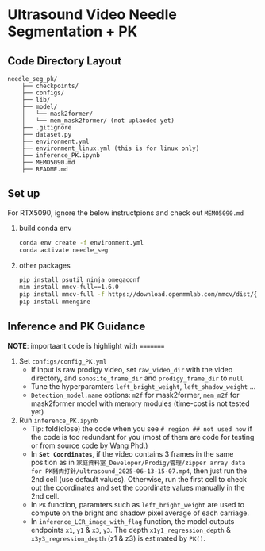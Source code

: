 # Ultrasound Video Needle Segmentation + PK

## Code Directory Layout
```
needle_seg_pk/
    ├── checkpoints/
    ├── configs/
    ├── lib/
    ├── model/
    │   └── mask2former/
    │   └── mem_mask2former/ (not uplaoded yet)
    ├── .gitignore
    ├── dataset.py
    ├── environment.yml
    ├── environment_linux.yml (this is for linux only)
    ├── inference_PK.ipynb
    ├── MEMO5090.md
    ├── README.md
```

## Set up
For RTX5090, ignore the below instructpions and check out `MEMO5090.md`
1. build conda env
	```bash
	conda env create -f environment.yml
	conda activate needle_seg
	```
2. other packages
	```bash
	pip install psutil ninja omegaconf
	mim install mmcv-full==1.6.0
	pip install mmcv-full -f https://download.openmmlab.com/mmcv/dist/{cu_version}/{torch_version}/index.html  ## install the version based on your own device (https://mmcv.readthedocs.io/en/v1.6.0/get_started/installation.html)
	pip install mmengine
	```
<!-- 
3. Extension in TransNeXt
Follow https://github.com/DaiShiResearch/TransNeXt?tab=readme-ov-file#cuda-implementation,
download and move swattention_extension folder to `./model/mask2former`
	```bash
	cd ./model/mask2former/swattention_extension
	pip install .
	```
NOTE: This should be done under `conda activate needle_seg` 
If "error: Microsoft Visual C++ 14.0 or greater is required", download Microsoft C++ Build Tools. -->


## Inference and PK Guidance
**NOTE**: importaant code is highlight with `=======`
1. Set `configs/config_PK.yml`
	* If input is raw prodigy video, set `raw_video_dir` with the video directory, and `sonosite_frame_dir` and `prodigy_frame_dir` to `null`
	* Tune the hyperparamters `left_bright_weight`, `left_shadow_weight` ...
	* `Detection_model.name` options: `m2f` for mask2former, `mem_m2f` for mask2former model with memory modules (time-cost is not tested yet)
2. Run `inference_PK.ipynb`
	* Tip: fold(close) the code when you see `# region ## not used now` if the code is too redundant for you (most of them are code for testing or from source code by Wang Phd.)
	* In **`Set Coordinates`**, if the video contains 3 frames in the same position as in `家庭資料室_Developer/Prodigy管理/zipper array data for PK豬肉打針/ultrasound_2025-06-13-15-07.mp4`, then just run the 2nd cell (use default values). Otherwise, run the first cell to check out the coordinates and set the coordinate values manually in the 2nd cell.
	* In `PK` function, paramters such as `left_bright_weight` are used to compute on the bright and shadow pixel average of each carriage.
	* In `inference_LCR_image_with_flag` function, the model outputs endpoints `x1`, `y1` & `x3`, `y3`. The depth `x1y1_regression_depth` & `x3y3_regression_depth` (z1 & z3) is estimated by `PK()`.